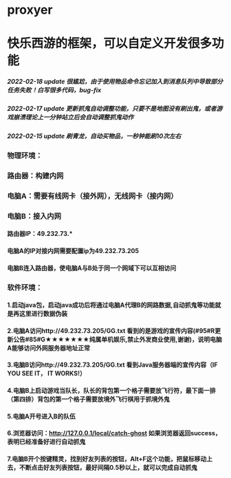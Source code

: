 # proxyer
# 快乐西游的框架，可以自定义开发很多功能

##### 2022-02-18 update 很尴尬，由于使用物品命令忘记加入到消息队列中导致部分任务失败！白写很多代码，bug-fix

##### 2022-02-17 update 更新抓鬼自动调整功能，只要不是地图没有刷出鬼，或者游戏崩溃理论上一分钟站立后会自动调整抓鬼动作

##### 2022-02-15 update 刷青龙，自动买物品，一秒钟能刷10次左右

### 物理环境：

  ### 路由器：构建内网
  ### 电脑A：需要有线网卡（接外网），无线网卡（接内网）
  ### 电脑B：接入内网
  
  #### 路由器IP：49.232.73.* 
  #### 电脑A的IP对接内网需要配置ip为49.232.73.205
  #### 电脑B连入路由器，使电脑A与B处于同一个网域下可以互相访问
  
  
### 软件环境：
   #### 1.启动java包，启动java成功后将通过电脑A代理B的网路数据,自动抓鬼等功能就是再这里进行数据伪装
   #### 2.电脑A访问http://49.232.73.205/GG.txt 看到的是游戏的宣传内容(#95#R更新公告#85#G★★★★★★★纯属单机娱乐,禁止外发商业使用,谢谢)，说明电脑A能够访问外网服务器地址正常
   #### 3.电脑B访问http://49.232.73.205/GG.txt 看到Java服务器端的宣传内容（IF YOU SEE IT， IT WORKS!）
   #### 4.电脑B上启动游戏当队长，队长的背包第一个格子需要放飞行符，最下面一排（第四排）背包的第一个格子需要放境外飞行棋用于抓境外鬼
   #### 5.电脑A开号进入B的队伍
   #### 6.浏览器访问：http://127.0.0.1/local/catch-ghost 如果浏览器返回success，表明已经准备好进行自动抓鬼
   #### 7.电脑B开个按键精灵，找到好友列表的按钮，Alt+F这个功能，把鼠标移动上去，不断点击好友列表按钮，最好间隔0.5秒以上，就可以完成自动抓鬼
   
